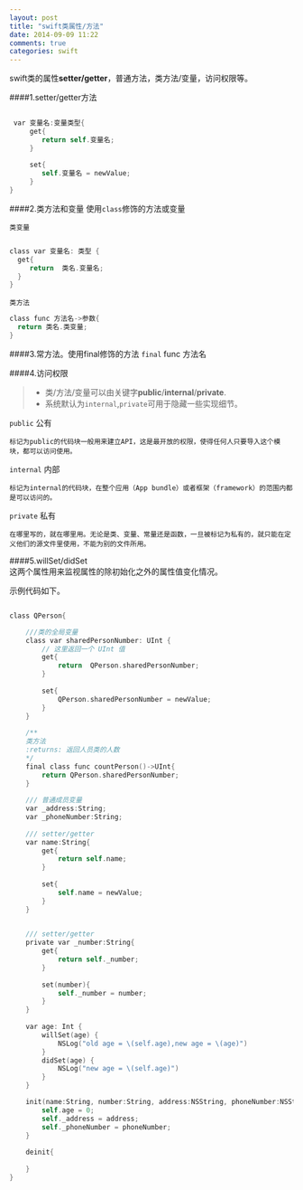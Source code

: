 ```yaml
---
layout: post
title: "swift类属性/方法"
date: 2014-09-09 11:22
comments: true
categories: swift
---
```


swift类的属性**setter/getter**，普通方法，类方法/变量，访问权限等。

####1.setter/getter方法

``` objective-c
 
 var 变量名:变量类型{
     get{
        return self.变量名;
     }
        
     set{
        self.变量名 = newValue;
     }
}

```

####2.类方法和变量
使用`class`修饰的方法或变量

`类变量`

``` objective-c

class var 变量名: 类型 {
  get{
     return  类名.变量名;
  }
}

```

`类方法`

``` objective-c
class func 方法名->参数{
  return 类名.类变量;
}

```

####3.常方法。使用final修饰的方法
 `final` func 方法名
 
####4.访问权限

>  * 类/方法/变量可以由关键字**public**/**internal**/**private**.
>  * 系统默认为`internal`,`private`可用于隐藏一些实现细节。
    
`public` 公有
   
    标记为public的代码块一般用来建立API，这是最开放的权限，使得任何人只要导入这个模块，都可以访问使用。
    
`internal` 内部

    标记为internal的代码块，在整个应用（App bundle）或者框架（framework）的范围内都是可以访问的。

`private` 私有

    在哪里写的，就在哪里用。无论是类、变量、常量还是函数，一旦被标记为私有的，就只能在定义他们的源文件里使用，不能为别的文件所用。




 
  
####5.willSet/didSet   
这两个属性用来监视属性的除初始化之外的属性值变化情况。

示例代码如下。

``` objective-c

class QPerson{

    ///类的全局变量
    class var sharedPersonNumber: UInt {
        // 这里返回一个 UInt 值
        get{
            return  QPerson.sharedPersonNumber;
        }
        
        set{
            QPerson.sharedPersonNumber = newValue;
        }
    }
    
    /**
    类方法
    :returns: 返回人员类的人数
    */
    final class func countPerson()->UInt{
        return QPerson.sharedPersonNumber;
    }
    
    /// 普通成员变量
    var _address:String;
    var _phoneNumber:String;
    
    /// setter/getter
    var name:String{
        get{
            return self.name;
        }
        
        set{
            self.name = newValue;
        }
    }

    
    /// setter/getter
    private var _number:String{
        get{
            return self._number;
        }
        
        set(number){
            self._number = number;
        }
    }
    
    var age: Int {
        willSet(age) {
            NSLog("old age = \(self.age),new age = \(age)")
        }
        didSet(age) {
            NSLog("new age = \(self.age)")
        }
    }

    init(name:String, number:String, address:NSString, phoneNumber:NSString){
        self.age = 0;
        self._address = address;
        self._phoneNumber = phoneNumber;
    }
    
    deinit{
        
    }
}

```